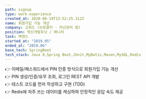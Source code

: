 ```yaml
---
path: signup
type: work-experience
created_at: 2020-06-19T13:52:25.312Z
name: 회원가입 기능 개선
company: 고위드 (브로콜리 - 자산관리 앱)
position: 혁신개발유닛 / 매니저
task: 백엔드
started_at: "2019.05"
ended_at: "2019.06"
base_tech: SpringBoot
tech_stack: Java 8,Spring Boot,JUnit,MyBatis,Maven,MySQL,Redis
---
```

👉 이메일/패스워드에서 PIN 인증 방식으로 회원가입 기능 개선<br/>
👉 PIN 생성/인증/유무 조회, 로그인 REST API 개발<br/>
👉 테스트 코드를 먼저 작성하고 구현 (TDD)<br/>
👉 Redis에 자주 쓰는 데이터를 캐싱하여 안정적인 응답 속도 제공
